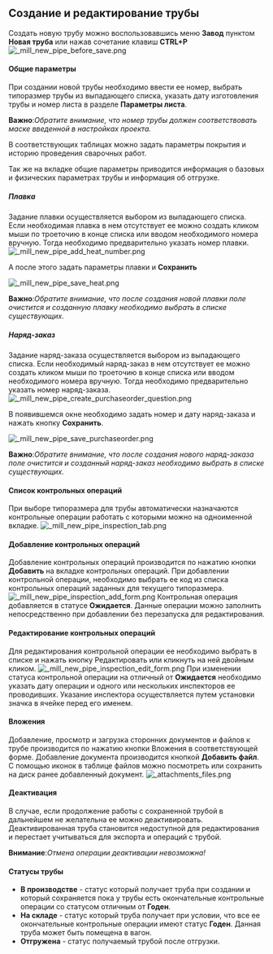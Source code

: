 ﻿
## Создание и редактирование трубы 
Создать новую трубу можно воспользовавшись меню **Завод** пунктом **Новая труба** или нажав сочетание клавиш **CTRL+P**
![_mill_new_pipe_before_save.png](_mill_new_pipe_before_save.png "")

#### Общие параметры

При создании новой трубы необходимо ввести ее номер, выбрать типоразмер трубы из выпадающего списка, указать дату изготовления трубы и номер листа в разделе **Параметры листа**.

**Важно**:*Обратите внимание, что номер трубы должен соответствовать маске введенной в настройках проекта.*

В соответствующих таблицах можно задать параметры покрытия и историю проведения сварочных работ.

Так же на вкладке общие параметры приводится информация о базовых и физических параметрах трубы и информация об отгрузке.

##### Плавка
Задание плавки осуществляется выбором из выпадающего списка. 
Если необходимая плавка в нем отсутствует ее можно создать кликом мыши по троеточию в конце списка или вводом необходимого номера вручную. Тогда необходимо предварительно указать номер плавки.
![_mill_new_pipe_add_heat_number.png](_mill_new_pipe_add_heat_number.png "")

А после этого задать параметры плавки и **Сохранить**

![_mill_new_pipe_save_heat.png](_mill_new_pipe_save_heat.png "")

**Важно**:*Обратите внимание, что после создания новой плавки поле очистится и созданную плавку необходимо выбрать в списке существующих.*

##### Наряд-заказ
Задание наряд-заказа осуществляется выбором из выпадающего списка. 
Если необходимый наряд-заказ в нем отсутствует ее можно создать кликом мыши по троеточию в конце списка или вводом необходимого номера вручную. Тогда необходимо предварительно указать номер наряд-заказа.
![_mill_new_pipe_create_purchaseorder_question.png](_mill_new_pipe_create_purchaseorder_question.png "")

В появившемся окне необходимо задать номер и дату наряд-заказа и нажать кнопку **Сохранить**.

![_mill_new_pipe_save_purchaseorder.png](_mill_new_pipe_save_purchaseorder.png "")


**Важно**:*Обратите внимание, что после создания нового наряд-заказа поле очистится и созданный наряд-заказ необходимо выбрать в списке существующих.*

#### Список контрольных операций
При выборе типоразмера для трубы автоматически назначаются контрольные операции работать с которыми можно на одноименной вкладке.
![_mill_new_pipe_inspection_tab.png](_mill_new_pipe_inspection_tab.png "")

#### Добавление контрольных операций

Добавление контрольных операций производится по нажатию кнопки **Добавить** на вкладке контрольных операций.
При добавлении контрольной операции, необходимо выбрать ее код из списка контрольных операций заданных для текущего типоразмера.
![_mill_new_pipe_inspection_add_form.png](_mill_new_pipe_inspection_add_form.png "")
Контрольная операция добавляется в статусе **Ожидается**. Данные операции можно заполнить непосредственно при добавлении без перезапуска для редактирования.

#### Редактирование контрольных операций
Для редактирования контрольной операции ее необходимо выбрать в списке и нажать кнопку Редактировать или кликнуть на ней двойным кликом.
![_mill_new_pipe_inspection_edit_form.png](_mill_new_pipe_inspection_edit_form.png "")
При изменении статуса контрольной операции на отличный от **Ожидается** необходимо указать дату операции и одного или нескольких инспекторов ее проводивших. Указание инспектора осуществляется путем установки значка в ячейке перед его именем.

#### Вложения
Добавление, просмотр и загрузка сторонних документов и файлов к трубе производится по нажатию кнопки Вложения в соответствующей форме.
Добавление документа производится кнопкой **Добавить файл**.
С помощью иконок в таблице файлов можно посмотреть или сохранить на диск ранее добавленный документ.
![_attachments_files.png](_attachments_files.png "")

#### Деактивация

В случае, если продолжение работы с сохраненной трубой в дальнейшем не желательна ее можно деактивировать. Деактивированная труба становится недоступной для редактирования и перестает учитываться для экспорта и операций с трубой.

**Внимание**:*Отмена операции деактивации невозможна!*

#### Статусы трубы
* **В производстве** - статус который получает труба при создании и который сохраняется пока у трубы есть окончательные контрольные операции со статусом отличным от **Годен**.
* **На складе** - статус который труба получает при условии, что все ее окончательные контрольные операции имеют статус **Годен**. Данная труба может быть помещена в вагон.
* **Отгружена** - статус получаемый трубой после отгрузки.

